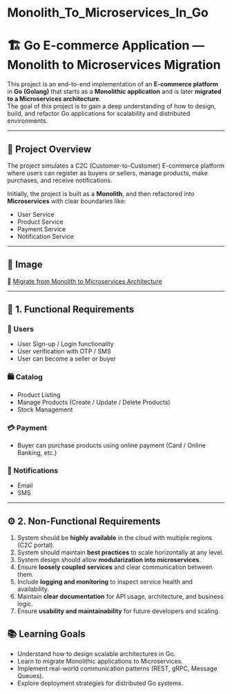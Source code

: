 # Monolith_To_Microservices_In_Go

# 🏗️ Go E-commerce Application — Monolith to Microservices Migration

This project is an end-to-end implementation of an **E-commerce platform** in **Go (Golang)** that starts as a **Monolithic application** and is later **migrated to a Microservices architecture**.  
The goal of this project is to gain a deep understanding of how to design, build, and refactor Go applications for scalability and distributed environments.

---

## 🧠 Project Overview

The project simulates a C2C (Customer-to-Customer) E-commerce platform where users can register as buyers or sellers, manage products, make purchases, and receive notifications.

Initially, the project is built as a **Monolith**, and then refactored into **Microservices** with clear boundaries like:
- User Service
- Product Service
- Payment Service
- Notification Service

---

## 🧩 Image


🔗 [Migrate from Monolith to Microservices Architecture](https://itechindia.co/blog/migrate-from-monolith-to-microservices-architecture/)


---

## 🧱 1. Functional Requirements

### 👥 Users
- User Sign-up / Login functionality  
- User verification with OTP / SMS  
- User can become a seller or buyer  

### 🛍️ Catalog
- Product Listing  
- Manage Products (Create / Update / Delete Products)  
- Stock Management  

### 💳 Payment
- Buyer can purchase products using online payment (Card / Online Banking, etc.)  

### 🔔 Notifications
- Email  
- SMS  

---

## ⚙️ 2. Non-Functional Requirements

1. System should be **highly available** in the cloud with multiple regions (C2C portal).  
2. System should maintain **best practices** to scale horizontally at any level.  
3. System design should allow **modularization into microservices**.  
4. Ensure **loosely coupled services** and clear communication between them.  
5. Include **logging and monitoring** to inspect service health and availability.  
6. Maintain **clear documentation** for API usage, architecture, and business logic.  
7. Ensure **usability and maintainability** for future developers and scaling.  


## 📚 Learning Goals

- Understand how to design scalable architectures in Go.  
- Learn to migrate Monolithic applications to Microservices.  
- Implement real-world communication patterns (REST, gRPC, Message Queues).  
- Explore deployment strategies for distributed Go systems.

